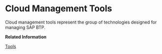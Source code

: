<!-- loiocaf4e4e23aef4666ad8f125af393dfb2 -->

# Cloud Management Tools

Cloud management tools represent the group of technologies designed for managing SAP BTP.

**Related Information**  


[Tools](tools-abcae5b.md "SAP BTP includes many tools to help you develop and manage applications, and connect them to your on-premise systems.")


